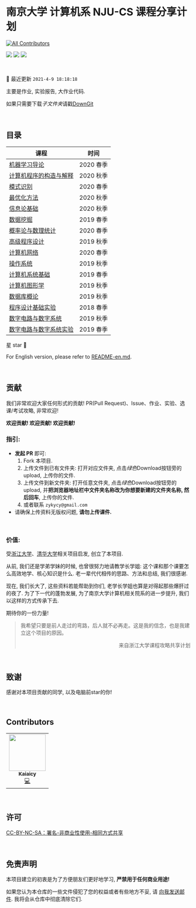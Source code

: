 # 南京大学 计算机系 NJU-CS 课程分享计划
<!-- ALL-CONTRIBUTORS-BADGE:START - Do not remove or modify this section -->
[![All Contributors](https://img.shields.io/badge/all_contributors-1-orange.svg?style=flat-square)](#contributors-)
<!-- ALL-CONTRIBUTORS-BADGE:END -->

[![](https://img.shields.io/github/repo-size/ZhangYikaii/NJUCS-Course-Material-from-YikaiZhang.svg)](https://img.shields.io/github/repo-size/ZhangYikaii/NJUCS-Course-Material-from-YikaiZhang.svg) [![](https://img.shields.io/github/stars/ZhangYikaii/NJUCS-Course-Material-from-YikaiZhang.svg)](https://img.shields.io/github/stars/ZhangYikaii/NJUCS-Course-Material-from-YikaiZhang.svg) [![](https://img.shields.io/github/forks/ZhangYikaii/NJUCS-Course-Material-from-YikaiZhang.svg)](https://img.shields.io/github/forks/ZhangYikaii/NJUCS-Course-Material-from-YikaiZhang.svg)

&nbsp;

:notebook_with_decorative_cover: 最近更新 `2021-4-9 18:18:18`

主要是作业, 实验报告, 大作业代码.

如果只需要下载*子文件夹*请戳[DownGit](https://yehonal.github.io/DownGit/#/home)

&nbsp;

## 目录

| 课程                                                         | 时间        |
| ------------------------------------------------------------ | ----------- |
| [机器学习导论](https://github.com/ZhangYikaii/NJUCS-Course-Material-from-YikaiZhang/tree/master/%E6%9C%BA%E5%99%A8%E5%AD%A6%E4%B9%A0(Machine%20Learning)) | 2020 春季 |
| [计算机程序的构造与解释](https://github.com/ZhangYikaii/NJUCS-Course-Material-from-YikaiZhang/tree/master/%E8%AE%A1%E7%AE%97%E6%9C%BA%E7%A8%8B%E5%BA%8F%E7%9A%84%E6%9E%84%E9%80%A0%E4%B8%8E%E8%A7%A3%E9%87%8A(Structure%20and%20Interpretation%20of%20Computer%20Programs)) | 2020 秋季 |
| [模式识别](https://github.com/ZhangYikaii/NJUCS-Course-Material-from-YikaiZhang/tree/master/%E6%A8%A1%E5%BC%8F%E8%AF%86%E5%88%AB(Pattern%20Recognition)) | 2020 春季 |
| [最优化方法](https://github.com/ZhangYikaii/NJUCS-Course-Material-from-YikaiZhang/tree/master/%E6%9C%80%E4%BC%98%E5%8C%96%E6%96%B9%E6%B3%95(Optimization%20Methods)) | 2020 秋季 |
| [信息论基础](https://github.com/ZhangYikaii/NJUCS-Course-Material-from-YikaiZhang/tree/master/%E4%BF%A1%E6%81%AF%E8%AE%BA%E5%9F%BA%E7%A1%80(Elements%20of%20Information%20Theory)) | 2020 秋季 |
| [数据挖掘](https://github.com/ZhangYikaii/NJUCS-Course-Material-from-YikaiZhang/tree/master/%E6%95%B0%E6%8D%AE%E6%8C%96%E6%8E%98(Data%20Mining)) | 2019 春季 |
| [概率论与数理统计](https://github.com/ZhangYikaii/NJUCS-Course-Material-from-YikaiZhang/tree/master/%E6%A6%82%E7%8E%87%E8%AE%BA%E4%B8%8E%E6%95%B0%E7%90%86%E7%BB%9F%E8%AE%A1(Probability%20and%20Mathematical%20Statistics)) | 2020 春季 |
| [高级程序设计](https://github.com/ZhangYikaii/NJUCS-Course-Material-from-YikaiZhang/tree/master/%E9%AB%98%E7%BA%A7%E7%A8%8B%E5%BA%8F%E8%AE%BE%E8%AE%A1(Advanced%20Programing)) | 2019 秋季 |
| [计算机网络](https://github.com/ZhangYikaii/NJUCS-Course-Material-from-YikaiZhang/tree/master/%E8%AE%A1%E7%AE%97%E6%9C%BA%E7%BD%91%E7%BB%9C(Computer%20Networks))                                               | 2020 春季 |
| [操作系统](https://github.com/ZhangYikaii/NJUCS-Course-Material-from-YikaiZhang/tree/master/%E6%93%8D%E4%BD%9C%E7%B3%BB%E7%BB%9F(Operating%20System)) | 2019 秋季 |
| [计算机系统基础](https://github.com/ZhangYikaii/NJUCS-Course-Material-from-YikaiZhang/tree/master/%E8%AE%A1%E7%AE%97%E6%9C%BA%E7%B3%BB%E7%BB%9F%E5%9F%BA%E7%A1%80(Introduction%20to%20Computer%20Systems)) | 2019 春季 |
| [计算机图形学](https://github.com/ZhangYikaii/NJUCS-Course-Material-from-YikaiZhang/tree/master/%E8%AE%A1%E7%AE%97%E6%9C%BA%E5%9B%BE%E5%BD%A2%E5%AD%A6(Computer%20Graphics)) | 2019 秋季 |
| [数据库概论](https://github.com/ZhangYikaii/NJUCS-Course-Material-from-YikaiZhang/tree/master/%E6%95%B0%E6%8D%AE%E5%BA%93(Introduction%20of%20Database)) | 2019 秋季 |
| [程序设计基础实验](https://github.com/ZhangYikaii/NJUCS-Course-Material-from-YikaiZhang/tree/master/%E7%A8%8B%E5%BA%8F%E8%AE%BE%E8%AE%A1%E5%9F%BA%E7%A1%80%E5%AE%9E%E9%AA%8C(Practice%20of%20Fundamental%20Programming)) | 2018 春季 |
| [数字电路与数字系统](https://github.com/ZhangYikaii/NJUCS-Course-Material-from-YikaiZhang/tree/master/%E6%95%B0%E5%AD%97%E7%94%B5%E8%B7%AF(Digital%20Circuits)) | 2019 秋季 |
| [数字电路与数字系统实验](https://github.com/ZhangYikaii/NJUCS-Course-Material-from-YikaiZhang/tree/master/%E6%95%B0%E5%AD%97%E7%94%B5%E8%B7%AF%E5%AE%9E%E9%AA%8C(Experiments%20in%20Digital%20Circuit)) | 2019 春季 |


星 star :night_with_stars:

For English version, please refer to [README-en.md](README-en.md).

&nbsp;

## 贡献

我们非常欢迎大家任何形式的贡献! PR(Pull Request)、Issue、作业、实验、选课/考试攻略, 非常欢迎!

**欢迎贡献! 欢迎贡献! 欢迎贡献!**

### 指引:

+ **发起 PR** 即可:
  1. Fork 本项目.
  2. 上传文件到已有文件夹: 打开对应文件夹, 点击*绿色*Download按钮旁的upload, 上传你的文件.
  3. 上传文件到新文件夹: 打开任意文件夹, 点击*绿色*Download按钮旁的upload, 并**把浏览器地址栏中文件夹名称改为你想要新建的文件夹名称, 然后回车**, 上传你的文件.
  4. 或者联系 `zykycy@gmail.com`
+ 请确保上传资料无版权问题, **请勿上传课件.**

&nbsp;

### 价值:

受[浙江大学](https://github.com/QSCTech/zju-icicles)、[清华大学](https://github.com/Salensoft/thu-cst-cracker)相关项目启发, 创立了本项目.

从前, 我们还是学弟学妹的时候, 也曾很努力地请教学长学姐: 这个课和那个课要怎么高效地学、核心知识是什么. 老一辈代代相传的思路、方法和总结, 我们很感谢.

现在, 我们长大了, 这些资料若能帮助到你们, 老学长学姐也算是对得起那些爆肝过的夜了. 为了下一代的蓬勃发展, 为了南京大学计算机相关院系的进一步提升, 我们以这样的方式传承下去.

期待你的一份力量!

> 我希望只要是前人走过的弯路，后人就不必再走。这是我的信念，也是我建立这个项目的原因。
>
> <p align="right">来自浙江大学课程攻略共享计划</p>

&nbsp;

## 致谢

感谢对本项目贡献的同学, 以及电脑前star的你!

&nbsp;

## Contributors


<!-- ALL-CONTRIBUTORS-LIST:START - Do not remove or modify this section -->
<!-- prettier-ignore-start -->
<!-- markdownlint-disable -->
<table>
  <tr>
    <td align="center"><a href="http://zhangyk.top"><img src="https://avatars.githubusercontent.com/u/46623714?v=4?s=100" width="100px;" alt=""/><br /><sub><b>Kaiaicy</b></sub></a><br /><a href="https://github.com/ZhangYikaii/NJUCS-Course-Material-from-YikaiZhang/commits?author=ZhangYikaii" title="Code">💻</a></td>
  </tr>
</table>

<!-- markdownlint-restore -->
<!-- prettier-ignore-end -->

<!-- ALL-CONTRIBUTORS-LIST:END -->

&nbsp;

## 许可

[CC-BY-NC-SA：署名-非商业性使用-相同方式共享](https://creativecommons.org/licenses/by-nc-sa/4.0/deed.zh)

&nbsp;

## 免责声明

本项目建立的初衷是为了方便朋友们更好地学习, **严禁用于任何商业用途!**

如果您认为本仓库的一些文件侵犯了您的权益或者有些地方不妥, 请 [向我发送邮件](mailto:zykycy@gmail.com). 我将会从仓库中彻底清除它们.
